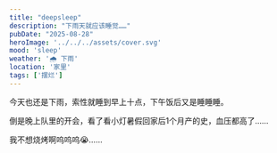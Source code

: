 ```yaml
---
title: "deepsleep"
description: "下雨天就应该睡觉……"
pubDate: "2025-08-28"
heroImage: '../../../assets/cover.svg'
mood: 'sleep'
weather: '🌧️ 下雨'
location: '家里'
tags: ['摆烂']
---
```


今天也还是下雨，索性就睡到早上十点，下午饭后又是睡睡睡。

倒是晚上队里的开会，看了看小灯暑假回家后1个月产的史，血压都高了……

我不想烧烤啊呜呜呜😭……
